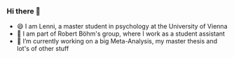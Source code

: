 ### Hi there 👋

- 😄 I am Lenni, a master student in psychology at the University of Vienna
- 🌱 I am part of Robert Böhm's group, where I work as a student assistant
- 🔭 I’m currently working on a big Meta-Analysis, my master thesis and lot's of other stuff



<!--
**leonhardreitr/leonhardreitr** is a ✨ _special_ ✨ repository because its `README.md` (this file) appears on your GitHub profile.

Here are some ideas to get you started:

- 🔭 I’m currently working on ...
- 🌱 I’m currently learning ...
- 👯 I’m looking to collaborate on ...
- 🤔 I’m looking for help with ...
- 💬 Ask me about ...
- 📫 How to reach me: ...
- 😄 Pronouns: ...
- ⚡ Fun fact: ...
-->

